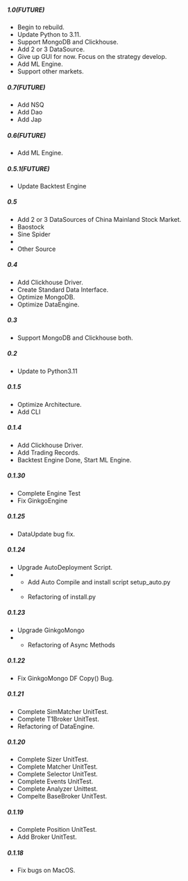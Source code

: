 ##### 1.0(FUTURE)
  - Begin to rebuild.
  - Update Python to 3.11.
  - Support MongoDB and Clickhouse.
  - Add 2 or 3 DataSource.
  - Give up GUI for now. Focus on the strategy develop.
  - Add ML Engine.
  - Support other markets.

##### 0.7(FUTURE)
  - Add NSQ
  - Add Dao
  - Add Jap

##### 0.6(FUTURE)
  - Add ML Engine.

##### 0.5.1(FUTURE)
  - Update Backtest Engine

##### 0.5
  - Add 2 or 3 DataSources of China Mainland Stock Market.
  - Baostock
  - Sine Spider
  - 
  - Other Source

##### 0.4
  - Add Clickhouse Driver.
  - Create Standard Data Interface.
  - Optimize MongoDB.
  - Optimize DataEngine.

##### 0.3
  - Support MongoDB and Clickhouse both.

##### 0.2
  - Update to Python3.11

##### 0.1.5
  - Optimize Architecture.
  - Add CLI

##### 0.1.4
  - Add Clickhouse Driver.
  - Add Trading Records.
  - Backtest Engine Done, Start ML Engine.

##### 0.1.30
  - Complete Engine Test
  - Fix GinkgoEngine

##### 0.1.25
  - DataUpdate bug fix.

##### 0.1.24
  - Upgrade AutoDeployment Script.
  - - Add Auto Compile and install script  setup_auto.py
  - - Refactoring of install.py

##### 0.1.23
  - Upgrade GinkgoMongo
  - - Refactoring of Async Methods

##### 0.1.22
  - Fix GinkgoMongo DF Copy() Bug.

##### 0.1.21
  - Complete SimMatcher UnitTest.
  - Complete T1Broker UnitTest.
  - Refactoring of DataEngine.


##### 0.1.20
  - Complete Sizer UnitTest.
  - Complete Matcher UnitTest.
  - Complete Selector UnitTest.
  - Complete Events UnitTest.
  - Complete Analyzer Unittest.
  - Compelte BaseBroker UnitTest.
##### 0.1.19
  - Complete Position UnitTest.
  - Add Broker UnitTest.

##### 0.1.18
  - Fix bugs on MacOS.

